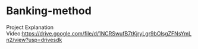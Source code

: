 # Banking-method

Project Explanation Video:https://drive.google.com/file/d/1NCRSwufB7tKjryLgr9bOlsgZFNsYmLn2/view?usp=drivesdk
